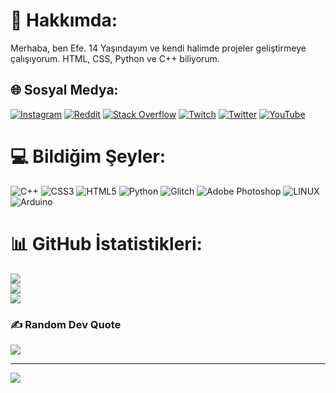 # 💫 Hakkımda:
Merhaba, ben Efe. 14 Yaşındayım ve kendi halimde projeler geliştirmeye çalışıyorum. HTML, CSS, Python ve C++ biliyorum.


## 🌐 Sosyal Medya:
[![Instagram](https://img.shields.io/badge/Instagram-%23E4405F.svg?logo=Instagram&logoColor=white)](https://instagram.com/efezsh) [![Reddit](https://img.shields.io/badge/Reddit-%23FF4500.svg?logo=Reddit&logoColor=white)](https://reddit.com/user/efezsh) [![Stack Overflow](https://img.shields.io/badge/-Stackoverflow-FE7A16?logo=stack-overflow&logoColor=white)](https://stackoverflow.com/users/21971903) [![Twitch](https://img.shields.io/badge/Twitch-%239146FF.svg?logo=Twitch&logoColor=white)](https://twitch.tv/efezsh) [![Twitter](https://img.shields.io/badge/Twitter-%231DA1F2.svg?logo=Twitter&logoColor=white)](https://twitter.com/efezsh) [![YouTube](https://img.shields.io/badge/YouTube-%23FF0000.svg?logo=YouTube&logoColor=white)](https://youtube.com/@UCvrVmY9CdlR6rfAWiMfmv8A) 

# 💻 Bildiğim Şeyler:
![C++](https://img.shields.io/badge/c++-%2300599C.svg?style=for-the-badge&logo=c%2B%2B&logoColor=white) ![CSS3](https://img.shields.io/badge/css3-%231572B6.svg?style=for-the-badge&logo=css3&logoColor=white) ![HTML5](https://img.shields.io/badge/html5-%23E34F26.svg?style=for-the-badge&logo=html5&logoColor=white) ![Python](https://img.shields.io/badge/python-3670A0?style=for-the-badge&logo=python&logoColor=ffdd54) ![Glitch](https://img.shields.io/badge/glitch-%233333FF.svg?style=for-the-badge&logo=glitch&logoColor=white) ![Adobe Photoshop](https://img.shields.io/badge/adobephotoshop-%2331A8FF.svg?style=for-the-badge&logo=adobephotoshop&logoColor=white) ![LINUX](https://img.shields.io/badge/Linux-FCC624?style=for-the-badge&logo=linux&logoColor=black) ![Arduino](https://img.shields.io/badge/-Arduino-00979D?style=for-the-badge&logo=Arduino&logoColor=white)
# 📊 GitHub İstatistikleri:
![](https://github-readme-stats.vercel.app/api?username=efezsh&theme=dark&hide_border=false&include_all_commits=true&count_private=true)<br/>
![](https://github-readme-streak-stats.herokuapp.com/?user=efezsh&theme=dark&hide_border=false)<br/>
![](https://github-readme-stats.vercel.app/api/top-langs/?username=efezsh&theme=dark&hide_border=false&include_all_commits=true&count_private=true&layout=compact)

### ✍️ Random Dev Quote
![](https://quotes-github-readme.vercel.app/api?type=horizontal&theme=dark)

---
[![](https://visitcount.itsvg.in/api?id=efezsh&icon=9&color=10)](https://visitcount.itsvg.in)

<!-- Proudly created with GPRM ( https://gprm.itsvg.in ) -->
